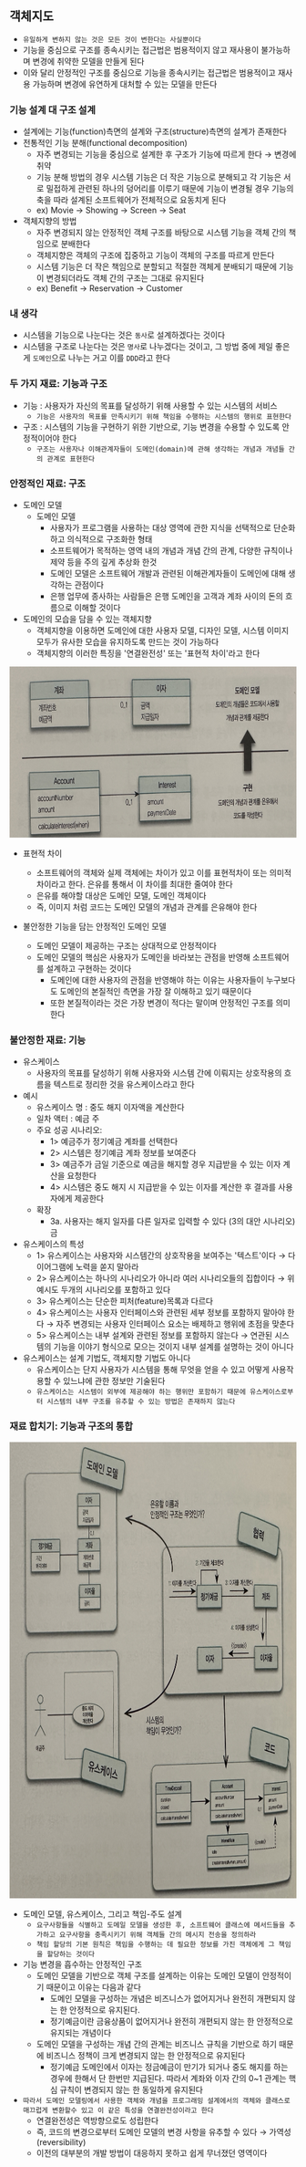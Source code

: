 ## 객체지도

- `유일하게 변하지 않는 것은 모든 것이 변한다는 사실뿐이다`
- 기능을 중심으로 구조를 종속시키는 접근법은 범용적이지 않고 재사용이 불가능하며 변경에 취약한 모델을 만들게 된다
- 이와 달리 안정적인 구조를 중심으로 기능을 종속시키는 접근법은 범용적이고 재사용 가능하며 변경에 유연하게 대처할 수 있는 모델을 만든다

### 기능 설계 대 구조 설계

- 설계에는 기능(function)측면의 설계와 구조(structure)측면의 설계가 존재한다
- 전통적인 기능 분해(functional decomposition)
    - 자주 변경되는 기능을 중심으로 설계한 후 구조가 기능에 따르게 한다 &rarr; 변경에 취약
    - 기능 분해 방법의 경우 시스템 기능은 더 작은 기능으로 분해되고 각 기능은 서로 밀접하게 관련된 하나의 덩어리를 이루기 때문에 기능이 변경될 경우 기능의 축을 따라 설계된 소프트웨어가 전체적으로 요동치게
      된다
    - ex) Movie -> Showing -> Screen -> Seat
- 객체지향의 방법
    - 자주 변경되지 않는 안정적인 객체 구조를 바탕으로 시스템 기능을 객체 간의 책임으로 분배한다
    - 객체지향은 객체의 구조에 집중하고 기능이 객체의 구조를 따르게 만든다
    - 시스템 기능은 더 작은 책임으로 분할되고 적절한 객체게 분배되기 때문에 기능이 변경되더라도 객체 간의 구조는 그대로 유지된다
    - ex) Benefit -> Reservation -> Customer

### 내 생각

- 시스템을 기능으로 나눈다는 것은 `동사`로 설계하겠다는 것이다
- 시스템을 구조로 나눈다는 것은 `명사`로 나누겠다는 것이고, 그 방법 중에 제일 좋은게 `도메인`으로 나누는 거고 이를 `DDD`라고 한다

### 두 가지 재료: 기능과 구조

- 기능 : 사용자가 자신의 목표를 달성하기 위해 사용할 수 있는 시스템의 서비스
    - `기능은 사용자의 목표를 만족시키기 위해 책임을 수행하는 시스템의 행위로 표현한다`
- 구조 : 시스템의 기능을 구현하기 위한 기반으로, 기능 변경을 수용할 수 있도록 안정적이어야 한다
    - `구조는 사용자나 이해관계자들이 도메인(domain)에 관해 생각하는 개념과 개념들 간의 관계로 표현한다`

### 안정적인 재료: 구조

- 도메인 모델
    - 도메인 모델
        - 사용자가 프로그램을 사용하는 대상 영역에 관한 지식을 선택적으로 단순화하고 의식적으로 구조화한 형태
        - 소프트웨어가 목적하는 영역 내의 개념과 개념 간의 관계, 다양한 규칙이나 제약 등을 주의 깊게 추상화 한것
        - 도메인 모델은 소프트웨어 개발과 관련된 이해관계자들이 도메인에 대해 생각하는 관점이다
        - 은행 업무에 종사하는 사람들은 은행 도메인을 고객과 계좌 사이의 돈의 흐름으로 이해할 것이다
- 도메인의 모습을 담을 수 있는 객체지향
    - 객체지향을 이용하면 도메인에 대한 사용자 모델, 디자인 모델, 시스템 이미지 모두가 유사한 모습을 유지하도록 만드는 것이 가능하다
    - 객체지향의 이러한 특징을 '연결완전성' 또는 '표현적 차이'라고 한다

<img src = "./IMG_5645.jpg" width = "600" height = "300">

- 표현적 차이
    - 소프트웨어의 객체와 실제 객체에는 차이가 있고 이를 표현적차이 또는 의미적 차이라고 한다. 은유를 통해서 이 차이를 최대한 줄여야 한다
    - 은유를 해야할 대상은 도메인 모델, 도메인 객체이다
    - 즉, 이미지 처럼 코드는 도메인 모델의 개념과 관계를 은유해야 한다

- 불안정한 기능을 담는 안정적인 도메인 모델
    - 도메인 모델이 제공하는 구조는 상대적으로 안정적이다
    - 도메인 모델의 핵심은 사용자가 도메인을 바라보는 관점을 반영해 소프트웨어를 설계하고 구현하는 것이다
        - 도메인에 대한 사용자의 관점을 반영해야 하는 이유는 사용자들이 누구보다도 도메인의 본질적인 측면을 가장 잘 이해하고 있기 때문이다
        - 또한 본질적이라는 것은 가장 변경이 적다는 말이며 안정적인 구조를 의미한다

### 불안정한 재료: 기능

- 유스케이스
    - 사용자의 목표를 달성하기 위해 사용자와 시스템 간에 이뤄지는 상호작용의 흐름을 텍스트로 정리한 것을 유스케이스라고 한다
- 예시
    - 유스케이스 명 : 중도 해지 이자액을 계산한다
    - 일차 액터 : 예금 주
    - 주요 성공 시나리오:
        - 1> 예금주가 정기예금 계좌를 선택한다
        - 2> 시스템은 정기예금 계좌 정보를 보여준다
        - 3> 예금주가 금일 기준으로 예금을 해지할 경우 지급받을 수 있는 이자 계산을 요청한다
        - 4> 시스템은 중도 해지 시 지급받을 수 있는 이자를 계산한 후 결과를 사용자에게 제공한다
    - 확장
        - 3a. 사용자는 해지 일자를 다른 일자로 입력할 수 있다 (3의 대안 시나리오)금
- 유스케이스의 특성
    - 1> 유스케이스는 사용자와 시스템간의 상호작용을 보여주는 '텍스트'이다 &rarr; 다이어그램에 노력을 쏟지 말아라
    - 2> 유스케이스는 하나의 시나리오가 아니라 여러 시나리오들의 집합이다 &rarr; 위 예시도 두개의 시나리오를 포함하고 있다
    - 3> 유스케이스는 단순한 피처(feature)목록과 다르다
    - 4> 유스케이스는 사용자 인터페이스와 관련된 세부 정보를 포함하지 말아야 한다 &rarr; 자주 변경되는 사용자 인터페이스 요소는 배제하고 행위에 초점을 맞춘다
    - 5> 유스케이스는 내부 설계와 관련된 정보를 포함하지 않는다 &rarr; 연관된 시스템의 기능을 이야기 형식으로 모으는 것이지 내부 설계를 설명하는 것이 아니다
- 유스케이스는 설계 기법도, 객체지향 기법도 아니다
    - 유스케이스는 단지 사용자가 시스템을 통해 무엇을 얻을 수 있고 어떻게 사용작용할 수 있느냐에 관한 정보만 기술된다
    - `유스케이스는 시스템이 외부에 제공해야 하는 행위만 포함하기 때문에 유스케이스로부터 시스템의 내부 구조를 유추할 수 있는 방법은 존재하지 않는다`

### 재료 합치기: 기능과 구조의 통합

<img src = "./IMG_5646.jpg" width = "900" height = "800">

- 도메인 모델, 유스케이스, 그리고 책임-주도 설계
    - `요구사항들을 식별하고 도메일 모델을 생성한 후, 소프트웨어 클래스에 메서드들을 추가하고 요구사항을 충족시키기 위해 객체들 간의 메시지 전송을 정의하라`
    - `책임 할당의 기본 원칙은 책임을 수행하는 데 필요한 정보를 가진 객체에게 그 책임을 할당하는 것이다`
- 기능 변경을 흡수하는 안정적인 구조
    - 도메인 모델을 기반으로 객체 구조를 설계하는 이유는 도메인 모델이 안정적이기 때문이고 이유는 다음과 같다
        - 도메인 모델을 구성하는 개념은 비즈니스가 없어지거나 완전히 개편되지 않는 한 안정적으로 유지된다.
        - 정기예금이란 금융상품이 없어지거나 완전히 개편되지 않는 한 안정적으로 유지되는 개념이다
    - 도메인 모델을 구성하는 개념 간의 관계는 비즈니스 규칙을 기반으로 하기 때문에 비즈니스 정책이 크게 변경되지 않는 한 안정적으로 유지된다
        - 정기예금 도메인에서 이자는 정금예금이 만기가 되거나 중도 해지를 하는 경우에 한해서 단 한번만 지급된다. 따라서 계좌와 이자 간의 0~1 관계는 핵심 규칙이 변경되지 않는 한 동일하게 유지된다
- `따라서 도메인 모델링에서 사용한 객체와 개념을 프로그래밍 설계에서의 객체와 클래스로 매끄럽게 변환할수 있고 이 같은 특성을 연결완전성이라고 한다`
    - 연결완전성은 역방향으로도 성립한다
    - 즉, 코드의 변경으로부터 도메인 모델의 변경 사항을 유추할 수 있다 &rarr; 가역성(reversibility)
    - 이전의 대부분의 개발 방법이 대응하지 못하고 쉽게 무너졌던 영역이다
